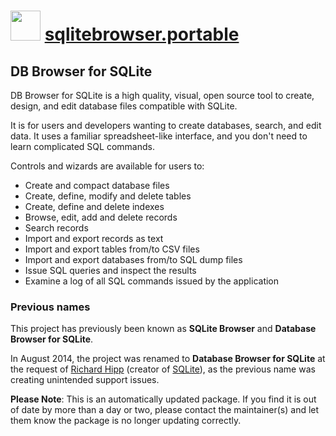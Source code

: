 # <img src="https://cdn.jsdelivr.net/gh/mkevenaar/chocolatey-packages@49cbd0915acb75d0b982b1a604a00498ff1e76e0/icons/sqlitebrowser.svg" width="48" height="48"/> [sqlitebrowser.portable](https://community.chocolatey.org/packages/sqlitebrowser.portable)

## DB Browser for SQLite

DB Browser for SQLite is a high quality, visual, open source tool to create, design, and edit database files compatible with SQLite.

It is for users and developers wanting to create databases, search, and edit data. It uses a familiar spreadsheet-like interface, and you don't need to learn complicated SQL commands.

Controls and wizards are available for users to:

* Create and compact database files
* Create, define, modify and delete tables
* Create, define and delete indexes
* Browse, edit, add and delete records
* Search records
* Import and export records as text
* Import and export tables from/to CSV files
* Import and export databases from/to SQL dump files
* Issue SQL queries and inspect the results
* Examine a log of all SQL commands issued by the application

### Previous names

This project has previously been known as __SQLite Browser__ and __Database Browser for SQLite__.

In August 2014, the project was renamed to __Database Browser for SQLite__ at the request of [Richard Hipp](http://www.hwaci.com/drh) (creator of [SQLite](http://sqlite.org/)), as the previous name was creating unintended support issues.

**Please Note**: This is an automatically updated package. If you find it is
out of date by more than a day or two, please contact the maintainer(s) and
let them know the package is no longer updating correctly.
